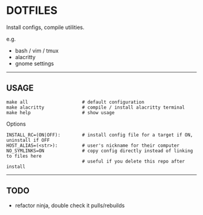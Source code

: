 # DOTFILES

Install configs, compile utilities.

e.g.
- bash / vim / tmux
- alacritty
- gnome settings


----
## USAGE

```
make all                    # default configuration
make alacritty              # compile / install alacritty terminal
make help                   # show usage
```

Options
```
INSTALL_RC=(ON|OFF):        # install config file for a target if ON, uninstall if OFF
HOST_ALIAS=(<str>):         # user's nickname for their computer
NO_SYMLINKS=ON              # copy config directly instead of linking to files here
                            # useful if you delete this repo after install
```


----
## TODO

- refactor ninja, double check it pulls/rebuilds

